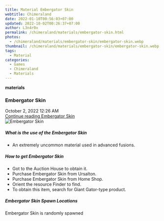```yaml
---
title: Material Embergator Skin
webtitle: Chimeraland
date: 2022-01-10T00:56:03+07:00
updated: 2022-10-02T00:26:37+07:00
author: L3n4r0x
permalink: /chimeraland/materials/embergator-skin.html
photos:
  - /chimeraland/materials/embergator-skin/embergator-skin.webp
thumbnail: /chimeraland/materials/embergator-skin/embergator-skin.webp
tags:
  - Material
categories:
  - Games
  - Chimeraland
  - Materials
---
```


<section id="bootstrap-wrapper">
  <link
    rel="stylesheet"
    href="https://cdn.statically.io/gh/dimaslanjaka/Web-Manajemen/40ac3225/css/bootstrap-4.5-wrapper.css"
  />
  <div
    class="row g-0 border rounded overflow-hidden flex-md-row mb-4 shadow-sm position-relative"
  >
    <div class="col p-4 d-flex flex-column position-static">
      <strong class="d-inline-block mb-2 text-success">materials</strong>
      <h3 class="mb-0">Embergator Skin</h3>
      <div class="mb-1 text-muted">October 2, 2022 12:26 AM</div>
      <a href="#" class="stretched-link d-none"
        >Continue reading Embergator Skin</a
      >
    </div>
    <div class="col-auto d-none d-lg-block">
      <img
        src="/chimeraland/materials/embergator-skin/embergator-skin.webp"
        alt="Embergator Skin"
      />
    </div>
  </div>
  <div class="row">
    <div class="col-lg-6 col-12 mb-2">
      <div class="card">
        <div class="card-body">
          <h5 class="card-title">What is the use of the Embergator Skin</h5>
          <div class="card-text">
            <ul>
              <li>An extremely uncommon material used in advanced fusions.</li>
            </ul>
          </div>
        </div>
      </div>
    </div>
    <div class="col-lg-6 col-12 mb-2">
      <div class="card">
        <div class="card-body">
          <h5 class="card-title">How to get Embergator Skin</h5>
          <div class="card-text">
            <ul>
              <li>Got to the Auction House to obtain it.</li>
              <li>Purchase Embergator Skin from Ursalton.</li>
              <li>Purchase Embergator Skin from Home Shop.</li>
              <li>Orient the resource Finder to find.</li>
              <li>To obtain this item, search for Giant Gator-type product.</li>
            </ul>
          </div>
        </div>
      </div>
    </div>
    <div class="col-12 mb-2">
      <h5>Embergator Skin Spawn Locations</h5>
      <p>Embergator Skin is randomly spawned</p>
    </div>
  </div>
</section>
